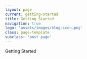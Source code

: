 ```yaml
---
layout: page
current: getting-started
title: Getting Started
navigation: true
logo: 'assets/images/blog-icon.png'
class: page-template
subclass: 'post page'
---
```


Getting Started
